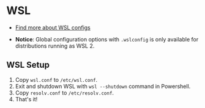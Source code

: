# WSL

- [Find more about WSL configs](https://learn.microsoft.com/en-us/windows/wsl/wsl-config)

- **Notice**: Global configuration options with `.wslconfig` is only available
  for distributions running as WSL 2.

## WSL Setup

1. Copy `wsl.conf` to `/etc/wsl.conf`.
2. Exit and shutdown WSL with `wsl --shutdown` command in Powershell.
3. Copy `resolv.conf` to `/etc/resolv.conf`.
4. That's it!
